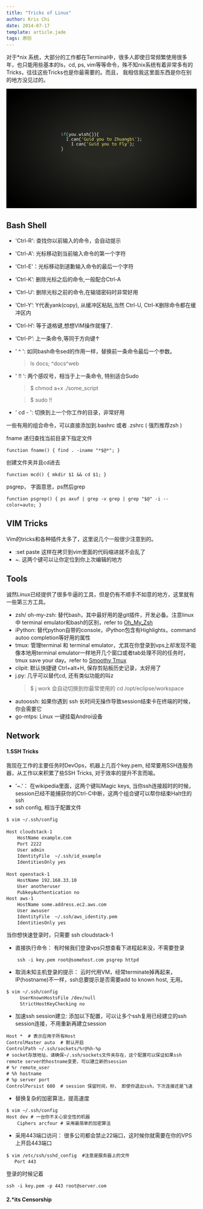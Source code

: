 ```yaml
---
title: "Tricks of Linux"
author: Kris Chi
date: 2014-07-17
template: article.jade
tags: 原创
---
```


对于*nix 系统，大部分的工作都在Terminal中，很多人即使日常频繁使用很多年，也只能用些基本的ls，cd, ps, vim等等命令，殊不知nix系统有着非常多有的Tricks，往往这些Tricks也是你最需要的。而且， 我相信我这里面东西是你在别的地方没见过的。
<span class="more"></span>


![Alt cmd](cmd.png)

Bash Shell
----
* 'Ctrl-R': 查找你以前输入的命令，会自动提示

* 'Ctrl-A': 光标移动到当前输入命令的第一个字符

* 'Ctrl-E'：光标移动到道歉输入命令的最后一个字符

* ‘Ctrl-K’: 删除光标之后的命令,一般配合Ctrl-A

* ‘Ctrl-U’: 删除光标之前的命令,在输错密码时非常好用

* ‘Ctrl-Y’: Y代表yank(copy), 从缓冲区粘贴,当然 Ctrl-U, Ctrl-K删除命令都在缓冲区内

* ‘Ctrl-H’: 等于退格键,想想VIM操作就懂了.

* ‘Ctrl-P’: 上一条命令,等同于方向键↑

* ' ^ ': 如同bash命令sed的作用一样，替换前一条命令最后一个参数。

    > ls docs; ^docs^web

* ' !! ': 两个感叹号，相当于上一条命令, 特别适合Sudo

    > $ chmod a+x ./some_script

    > $ sudo !!

* ' cd - ': 切换到上一个你工作的目录，非常好用


一些有用的组合命令，可以直接添加到.bashrc 或者 .zshrc ( 强烈推荐zsh )

fname 递归查找当前目录下指定文件
```
function fname() { find . -iname "*$@*"; }
```

创建文件夹并且cd进去
```
function mcd() { mkdir $1 && cd $1; }
```

psgrep， 字面意思，ps然后grep
```
function psgrep() { ps axuf | grep -v grep | grep "$@" -i --color=auto; }
```


VIM Tricks
-----
Vim的tricks和各种插件太多了，这里说几个一般很少注意到的。

* :set paste 这样在拷贝到vim里面的代码缩进就不会乱了
* ~. 这两个键可以让你定位到你上次编辑的地方


Tools
-----
诚然Linux已经提供了很多牛逼的工具，但是仍有不顺手不如意的地方，这里就有一些第三方工具。
* zsh/ oh-my-zsh:  替代bash，其中最好用的是git插件，开发必备。注意linux中 terminal emulator和bash的区别，refer to [Oh_My_Zsh]
* iPython: 替代python自带的console，iPython包含有Highlights，command autoo completion等好用的属性
* tmux: 管理terminal 和 terminal emulator，尤其在你登录到vps上却发现不能像本地用terminal emulator一样地开几个窗口或者tab处理不同的任务时，tmux save your day。refer to [Smoothy Tmux]
* clipit: 默认快捷键 Ctrl+alt+H, 保存剪贴板历史记录，太好用了
* j.py: 几乎可以替代cd, 还有类似功能的叫z
    > $ j work 会自动切换到你最常使用的 cd /opt/eclipse/workspace
* autoossh: 如果你遇到 ssh 长时间无操作导致session结束卡在终端的时候，你会需要它
* go-mtps: Linux 一键挂载Androi设备

Network
-----

#### 1.SSH Tricks
我现在工作的主要任务时DevOps，机器上几百个key.pem, 经常要用SSH连服务器，从工作以来积累了些SSH Tricks, 对于效率的提升不言而喻。

* '~.'： 在wikipedia里面，这两个键叫Magic keys, 当你ssh连接超时的时候，session已经不能捕获你的Ctrl-C中断，这两个组合键可以帮你结束Halt住的ssh
* ssh config, 相当于配置文件

```
$ vim ~/.ssh/config
    
Host cloudstack-1
    HostName example.com
    Port 2222
    User admin
    IdentityFile  ~/.ssh/id_example
    IdentitiesOnly yes
    
Host openstack-1
    HostName 192.168.33.10
    User anotheruser
    PubkeyAuthentication no
Host aws-1
    HostName some.address.ec2.aws.com
    User awsuser
    IdentityFile  ~/.ssh/aws_identity.pem
    IdentitiesOnly yes    
```

当你想快速登录时，只需要 ssh cloudstack-1

* 直接执行命令： 有时候我们登录vps只想查看下进程起来没，不需要登录

```
    ssh -i key.pem root@somehost.com psgrep httpd
```

* 取消未知主机登录的提示： 云时代用VM，经常terminate掉再起来，IP(hostname)不一样，ssh总要提示是否需要add to known host, 无用。

```
$ vim ~/.ssh/config 
     UserKnownHostsFile /dev/null
     StrictHostKeyChecking no
```

* 加速ssh session建立: 添加以下配置，可以让多个ssh复用已经建立的ssh session连接，不用重新再建立session

```
Host *  # 表示应用于所有Host
ControlMaster auto  # 默认开启
ControlPath ~/.ssh/sockets/%r@%h-%p 
# socket存放地址，请确保~/.ssh/sockets文件夹存在，这个配置可以保证如果ssh remote server的hostname变更，可以建立新的session
# %r remote_user
# %h hostname
# %p server port
ControlPersist 600  # session 保留时间，秒， 即使你退出ssh，下次连接还是飞速
```

* 替换复杂的加密算法，提高速度

```
$ vim ~/.ssh/config
Host dev # 一台你不关心安全性的机器
    Ciphers arcfour # 采用最简单的加密算法
```

* 采用443端口访问： 很多公司都会禁止22端口，这时候你就需要在你的VPS上开启443端口

```
$ vim /etc/ssh/sshd_config  #注意是服务器上的文件
   Port 443
```

登录的时候记着

```
ssh -i key.pem -p 443 root@server.com
```

#### 2.*its Censorship

[Oh_My_zsh]: http://chixq.com/oh-my-zsh
[Smoothy Tmux]: http://chixq.com/smoothy-tmux
